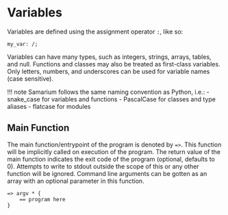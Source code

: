 # Variables

Variables are defined using the assignment operator `:`, like so:
```sm
my_var: /;
```
Variables can have many types, such as integers, strings, arrays, tables, and null.
Functions and classes may also be treated as first-class variables.
Only letters, numbers, and underscores can be used for variable names (case sensitive).

!!! note
    Samarium follows the same naming convention as Python, i.e.:
    - snake_case for variables and functions
    - PascalCase for classes and type aliases
    - flatcase for modules

## Main Function

The main function/entrypoint of the program is denoted by `=>`.
This function will be implicitly called on execution of the program.
The return value of the main function indicates the exit code of the program (optional, defaults to 0).
Attempts to write to stdout outside the scope of this or any other function will be ignored.
Command line arguments can be gotten as an array with an optional parameter in this function.

```sm
=> argv * {
    == program here
}
```
